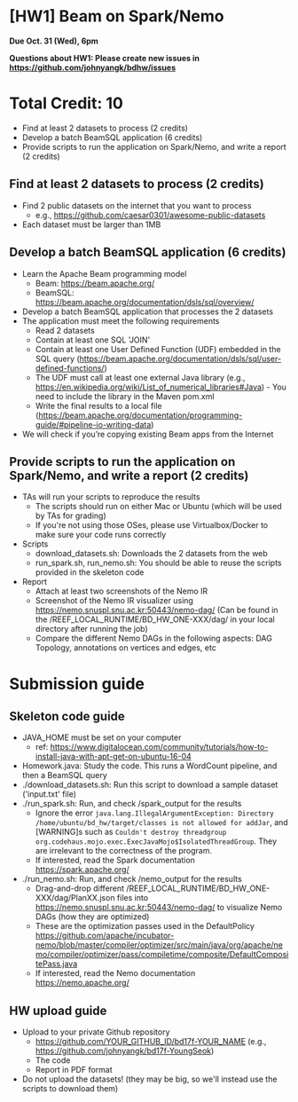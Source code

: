 # [HW1] Beam on Spark/Nemo

**Due Oct. 31 (Wed), 6pm**

**Questions about HW1: Please create new issues in https://github.com/johnyangk/bdhw/issues**

# Total Credit: 10
* Find at least 2 datasets to process (2 credits)
* Develop a batch BeamSQL application (6 credits)
* Provide scripts to run the application on Spark/Nemo, and write a report (2 credits)

## Find at least 2 datasets to process (2 credits)
* Find 2 public datasets on the internet that you want to process
  * e.g., https://github.com/caesar0301/awesome-public-datasets
* Each dataset must be larger than 1MB

## Develop a batch BeamSQL application (6 credits)
* Learn the Apache Beam programming model 
  * Beam: https://beam.apache.org/
  * BeamSQL: https://beam.apache.org/documentation/dsls/sql/overview/
* Develop a batch BeamSQL application that processes the 2 datasets
* The application must meet the following requirements
  * Read 2 datasets
  * Contain at least one SQL 'JOIN'
  * Contain at least one User Defined Function (UDF) embedded in the SQL query (https://beam.apache.org/documentation/dsls/sql/user-defined-functions/)
  * The UDF must call at least one external Java library (e.g., https://en.wikipedia.org/wiki/List_of_numerical_libraries#Java) - You need to include the library in the Maven pom.xml
  * Write the final results to a local file (https://beam.apache.org/documentation/programming-guide/#pipeline-io-writing-data)
* We will check if you’re copying existing Beam apps from the Internet

## Provide scripts to run the application on Spark/Nemo, and write a report (2 credits)
* TAs will run your scripts to reproduce the results
  * The scripts should run on either Mac or Ubuntu (which will be used by TAs for grading)
  * If you're not using those OSes, please use Virtualbox/Docker to make sure your code runs correctly
* Scripts
  * download_datasets.sh: Downloads the 2 datasets from the web
  * run_spark.sh, run_nemo.sh: You should be able to reuse the scripts provided in the skeleton code
* Report
  * Attach at least two screenshots of the Nemo IR
  * Screenshot of the Nemo IR visualizer using https://nemo.snuspl.snu.ac.kr:50443/nemo-dag/ (Can be found in the /REEF_LOCAL_RUNTIME/BD_HW_ONE-XXX/dag/ in your local directory after running the job)
  * Compare the different Nemo DAGs in the following aspects: DAG Topology, annotations on vertices and edges, etc

# Submission guide

## Skeleton code guide
* JAVA_HOME must be set on your computer
  * ref: https://www.digitalocean.com/community/tutorials/how-to-install-java-with-apt-get-on-ubuntu-16-04
* Homework.java: Study the code. This runs a WordCount pipeline, and then a BeamSQL query
* ./download_datasets.sh: Run this script to download a sample dataset ('input.txt' file)
* ./run_spark.sh: Run, and check /spark_output for the results
  * Ignore the error `java.lang.IllegalArgumentException: Directory /home/ubuntu/bd_hw/target/classes is not allowed for addJar`, and [WARNING]s such as `Couldn't destroy threadgroup org.codehaus.mojo.exec.ExecJavaMojo$IsolatedThreadGroup`. They are irrelevant to the correctness of the program.
  * If interested, read the Spark documentation https://spark.apache.org/
* ./run_nemo.sh: Run, and check /nemo_output for the results
  * Drag-and-drop different /REEF_LOCAL_RUNTIME/BD_HW_ONE-XXX/dag/PlanXX.json files into https://nemo.snuspl.snu.ac.kr:50443/nemo-dag/ to visualize Nemo DAGs (how they are optimized)
  * These are the optimization passes used in the DefaultPolicy https://github.com/apache/incubator-nemo/blob/master/compiler/optimizer/src/main/java/org/apache/nemo/compiler/optimizer/pass/compiletime/composite/DefaultCompositePass.java
  * If interested, read the Nemo documentation https://nemo.apache.org/

## HW upload guide
* Upload to your private Github repository
  * https://github.com/YOUR_GITHUB_ID/bd17f-YOUR_NAME (e.g., https://github.com/johnyangk/bd17f-YoungSeok)
  * The code
  * Report in PDF format
* Do not upload the datasets! (they may be big, so we'll instead use the scripts to download them)

